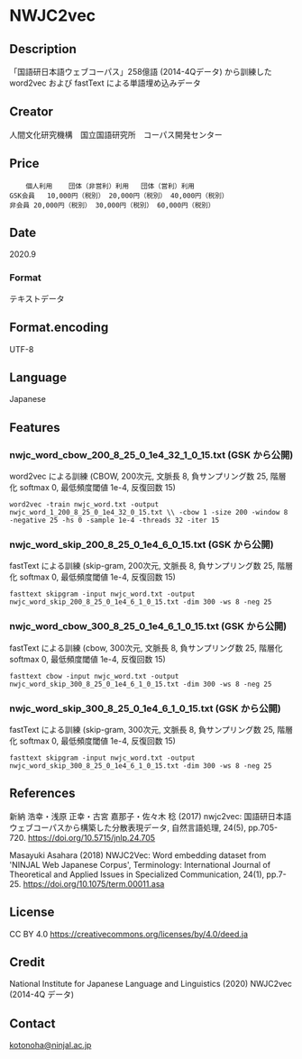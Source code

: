 # NWJC2vec

## Description
「国語研日本語ウェブコーパス」258億語 (2014-4Qデータ) から訓練した
word2vec および fastText による単語埋め込みデータ

## Creator
人間文化研究機構　国立国語研究所　コーパス開発センター

## Price
```
 	個人利用	団体（非営利）利用	団体（営利）利用
GSK会員	10,000円（税別）	20,000円（税別）	40,000円（税別）
非会員	20,000円（税別）	30,000円（税別）	60,000円（税別）
```

## Date
2020.9

### Format
テキストデータ

## Format.encoding
UTF-8

## Language
Japanese

## Features 

### nwjc_word_cbow_200_8_25_0_1e4_32_1_0_15.txt (GSK から公開)
word2vec による訓練 (CBOW, 200次元, 文脈長 8, 負サンプリング数 25, 階層化 softmax 0, 最低頻度閾値 1e-4, 反復回数 15)
```
word2vec -train nwjc_word.txt -output nwjc_word_1_200_8_25_0_1e4_32_0_15.txt \\ -cbow 1 -size 200 -window 8 -negative 25 -hs 0 -sample 1e-4 -threads 32 -iter 15
```

### nwjc_word_skip_200_8_25_0_1e4_6_0_15.txt (GSK から公開)
fastText による訓練 (skip-gram, 200次元, 文脈長 8, 負サンプリング数 25, 階層化 softmax 0, 最低頻度閾値 1e-4, 反復回数 15)
```
fasttext skipgram -input nwjc_word.txt -output nwjc_word_skip_200_8_25_0_1e4_6_1_0_15.txt -dim 300 -ws 8 -neg 25 
```

### nwjc_word_cbow_300_8_25_0_1e4_6_1_0_15.txt (GSK から公開)
fastText による訓練 (cbow, 300次元, 文脈長 8, 負サンプリング数 25, 階層化 softmax 0, 最低頻度閾値 1e-4, 反復回数 15)
```
fasttext cbow -input nwjc_word.txt -output nwjc_word_skip_300_8_25_0_1e4_6_1_0_15.txt -dim 300 -ws 8 -neg 25 
```

### nwjc_word_skip_300_8_25_0_1e4_6_1_0_15.txt (GSK から公開)
fastText による訓練 (skip-gram, 300次元, 文脈長 8, 負サンプリング数 25, 階層化 softmax 0, 最低頻度閾値 1e-4, 反復回数 15)
```
fasttext skipgram -input nwjc_word.txt -output nwjc_word_skip_300_8_25_0_1e4_6_1_0_15.txt -dim 300 -ws 8 -neg 25 
```

## References 

新納 浩幸・浅原 正幸・古宮 嘉那子・佐々木 稔 (2017) nwjc2vec: 国語研日本語ウェブコーパスから構築した分散表現データ, 自然言語処理, 24(5), pp.705-720. https://doi.org/10.5715/jnlp.24.705

Masayuki Asahara (2018) NWJC2Vec: Word embedding dataset from 'NINJAL Web Japanese Corpus', Terminology:  International Journal of Theoretical and Applied Issues in Specialized Communication, 24(1), pp.7-25. https://doi.org/10.1075/term.00011.asa

## License
CC BY 4.0 https://creativecommons.org/licenses/by/4.0/deed.ja

## Credit
National Institute for Japanese Language and Linguistics (2020) NWJC2vec (2014-4Q データ)

## Contact
kotonoha@ninjal.ac.jp